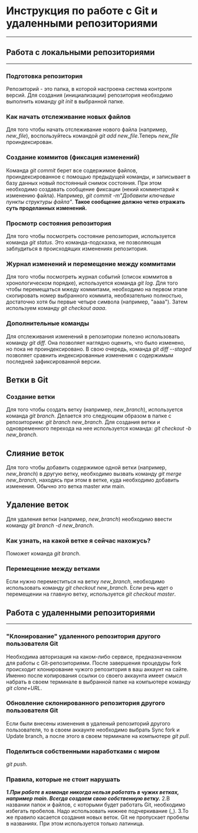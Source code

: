 ﻿# Инструкция по работе с Git и удаленными репозиториями
___

## Работа с локальными репозиториями
---
### Подготовка репозитория
Репозиторий - это папка, в которой настроена система контроля версий. Для создания (инициализации) репозитория необходимо выполнить команду *git init* в выбранной папке. 
### Как начать отслеживание новых файлов
Для того чтобы начать отслеживание нового файла (например, _new_file_), воспользуйтесь командой _git add new_file_.Теперь _new_file_ проиндексирован. 
### Создание коммитов (фиксация изменений)
Команда _git commit_ берет все содержимое файлов, проиндексированное с помощью предыдущей команды, и записывает в базу данных новый постоянный снимок состояния. При этом необходимо создавать сообщение фиксации (некий комментарий к изменению файла). Например, _git commit -m"Добавили ключевые пункты структуры файла"_. __Такое сообщение должно четко отражать суть проделанных изменений.__
### Просмотр состояния репозитория
Для того чтобы посмотреть состояние репозитория, используется команда *git status*. Это команда-подсказка, не позволяющая заблудиться в происходящих изменениях репозитория. 
### Журнал изменений и перемещение между коммитами
Для того чтобы посмотреть журнал событий (список коммитов в хронологическом порядке), используется команда *git log*. Для того чтобы перемещаться мжеду коммитами, необходимо на первом этапе скопировать номер выбранного коммита, необязательно полностью, достаточно хотя бы первые четыре символа (например, "аааа"). Затем используем команду _git checkout aaaa_.
### Дополнительные команды
Для отслеживания изменений в репозитории полезно использовать команду _git diff_. Она позволяет наглядно оценить, что было изменено, но пока не проиндексировано.
В свою очередь, команда _git diff --staged_ позволяет сравнить индексированные изменения с содержимым последней зафиксированной версии.

## Ветки в Git

### Создание ветки
Для того чтобы создать ветку (например, _new_branch_), используется команда *git branch*. Делается это следующим образом в папке с репозиторием: *git branch new_branch*. Для создания ветки и одновременного перехода на нее используется команда: *git checkout -b new_branch*.

## Слияние веток

Для того чтобы добавить содержимое одной ветки (например, _new_branch_) в другую ветку, необходимо вызвать команду *git merge new_branch*, находясь при этом в ветке, куда необходимо добавить изменения. Обычно это ветка master или main.

## Удаление веток
Для удаления ветки (например, _new_branch_) необходимо ввести команду _git branch -d new_branch_.

### Как узнать, на какой ветке я сейчас нахожусь?
Поможет команда _git branch_.

### Перемещение между ветками
Если нужно переместиться на ветку _new_branch_, необходимо использовать команду *git checkout new_branch*. Если речь идет о перемещении на главную ветку, используется *git checkout master*.

## Работа с удаленными репозиториями
---
### "Клонирование" удаленного репозитория другого пользователя Git
Необходима авторизация на каком-либо сервисе, предназначенном для работы с Git-репозиториями. После завершения процедуры fork происходит клонирование чужого репозитория в ваш аккаунт на сайте. Именно после копирования ссылки со своего аккаунта имеет смысл набрать в своем терминале в выбранной папке на компьютере команду *git clone+URL*.

### Обновление склонированного репозитория другого пользователя Git
Если были внесены изменения в удаленый репозиторий другого пользователя, то в своем аккаунте необходимо выбрать Sync fork и Update branch, а после этого в своем терминале на компьютере *git pull*.

### Поделиться собственными наработками с миром

*git push*.

### Правила, которые не стоит нарушать

***1.При работе в команде никогда нельзя работать в чужих ветках, например main. Всегда создаем свою собственную ветку.***
2.В названии папок и файлов, с которыми будет работать Git, необходимо избегать пробелов. Надо использовать нижнее подчеркивание (_).
3.То же правило касается создания новых веток. Git не пропускает пробелы в названиях. При этом используется только латиница. 